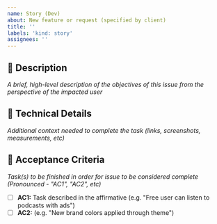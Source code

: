 ```yaml
---
name: Story (Dev)
about: New feature or request (specified by client)
title: ''
labels: 'kind: story'
assignees: ''
---
```


## 🥜 Description

_A brief, high-level description of the objectives of this issue from the perspective of the impacted user_

## 🧐 Technical Details

_Additional context needed to complete the task (links, screenshots, measurements, etc)_

## 📄 Acceptance Criteria

_Task(s) to be finished in order for issue to be considered complete (Pronounced - "AC1", "AC2", etc)_

- [ ] **AC1:** Task described in the affirmative (e.g. "Free user can listen to podcasts with ads")
- [ ] **AC2:** (e.g. "New brand colors applied through theme")
